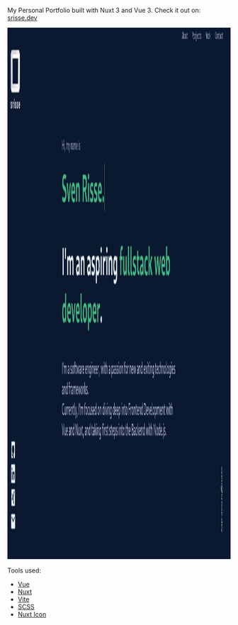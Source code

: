 My Personal Portfolio built with Nuxt 3 and Vue 3.
Check it out on:
[srisse.dev](https://www.srisse.dev)

<img src="./public/img/nuxt-portfolio.png"
     alt="Markdown Monster icon"
     style="height: 30vh;" />

Tools used:

-   [Vue](https://vuejs.org/)
-   [Nuxt](https://nuxt.com)
-   [Vite](https://vitejs.dev/)
-   [SCSS](https://sass-lang.com)
-   [Nuxt Icon](https://github.com/nuxt-modules/icon)
